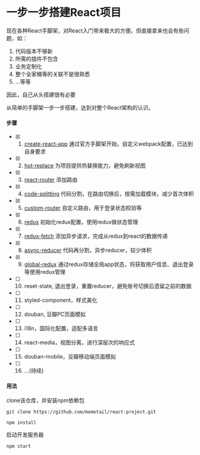 # 一步一步搭建React项目

现在各种React手脚架，对React入门带来极大的方便。但直接拿来也会有些问题，如：

1. 代码版本不够新
2. 所需的插件不包含
3. 业务定制化
4. 整个全家桶等的关联不是很熟悉
5. ...等等

因此，自己从头搭建很有必要

从简单的手脚架一步一步搭建，达到对整个React架构的认识。


#### 步骤
- [x] 1. [create-react-app](https://github.com/memotail/react-project/tree/create-react-app) 通过官方手脚架开始，自定义webpack配置，已达到自身要求
- [x] 2. [hot-replace](https://github.com/memotail/react-project/tree/hot-replace) 为项目提供热替换能力，避免刷新视图
- [x] 3. [react-router](https://github.com/memotail/react-project/tree/react-router) 添加路由
- [x] 4. [code-splitting](https://github.com/memotail/react-project/tree/code-splitting) 代码分割，在路由切换后，按需加载模块，减少首次体积
- [x] 5. [custom-router](https://github.com/memotail/react-project/tree/custom-router) 自定义路由，用于登录状态校验等
- [x] 6. [redux](https://github.com/memotail/react-project/tree/redux) 初始化redux配置，使用redux做状态管理
- [x] 7. [redux-fetch](https://github.com/memotail/react-project/tree/redux-fetch) 添加异步请求，完成从redux到react的数据传递
- [x] 8. [async-reducer](https://github.com/memotail/react-project/tree/async-reducer) 代码再分割，异步reducer，较少体积
- [x] 9. [global-redux](https://github.com/memotail/react-project/tree/global-redux) 通过redux存储全局app状态，将获取用户信息、退出登录等使用redux管理
- [ ] 10. reset-state, 退出登录，重置reducer，避免账号切换后遗留之前的数据
- [ ] 11. styled-component，样式美化
- [ ] 12. douban, 豆瓣PC页面模拟
- [ ] 13. i18n，国际化配置，适配多语言
- [ ] 14. react-media，视图分离，进行深层次的响应式
- [ ] 15. douban-mobile，豆瓣移动端页面模拟
- [ ] 16. ...(待续)

#### 用法
clone该仓库，并安装npm依赖包

```
git clone https://github.com/memotail/react-project.git
```
```
npm install
```
启动开发服务器
```
npm start
```
